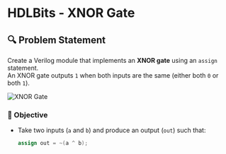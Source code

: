 # HDLBits - XNOR Gate

## 🔍 Problem Statement

Create a Verilog module that implements an **XNOR gate** using an `assign` statement.  
An XNOR gate outputs `1` when both inputs are the same (either both `0` or both `1`).

![XNOR Gate](https://hdlbits.01xz.net/mw/images/6/6d/Xnorgate.png)

### 🎯 Objective
- Take two inputs (`a` and `b`) and produce an output (`out`) such that:
  ```verilog
  assign out = ~(a ^ b);
